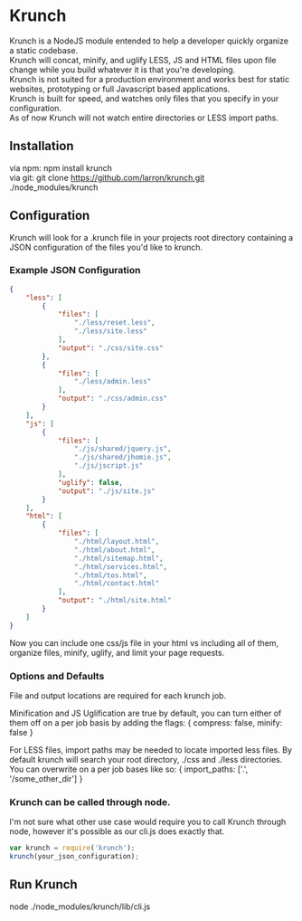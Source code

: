 Krunch
======
Krunch is a NodeJS module entended to help a developer quickly organize a static codebase.  
Krunch will concat, minify, and uglify LESS, JS and HTML files upon file change while you build whatever it is that you're developing.  
Krunch is not suited for a production environment and works best for static websites, prototyping or full Javascript based applications.  
Krunch is built for speed, and watches only files that you specify in your configuration.  
As of now Krunch will not watch entire directories or LESS import paths.  

Installation
------------
via npm: npm install krunch  
via git: git clone https://github.com/larron/krunch.git ./node_modules/krunch

Configuration
-------------
Krunch will look for a .krunch file in your projects root directory containing a JSON configuration of the files you'd like to krunch.

### Example JSON Configuration

```json
{
    "less": [
        {
            "files": [
                "./less/reset.less",
                "./less/site.less"
            ],
            "output": "./css/site.css"
        },
        {
            "files": [
                "./less/admin.less"
            ],
            "output": "./css/admin.css"
        }
    ],
    "js": [
        {
            "files": [
                "./js/shared/jquery.js",
                "./js/shared/jhomie.js",
                "./js/jscript.js"
            ],
            "uglify": false,
            "output": "./js/site.js"
        }
    ],
    "html": [
        {
            "files": [
                "./html/layout.html",
                "./html/about.html",
                "./html/sitemap.html",
                "./html/services.html",
                "./html/tos.html",
                "./html/contact.html"
            ],
            "output": "./html/site.html"
        }
    ]
}
```

Now you can include one css/js file in your html vs including all of them, organize files, minify, uglify, and limit your page requests.

### Options and Defaults
File and output locations are required for each krunch job.

Minification and JS Uglification are true by default, you can turn either of them off on a per job basis by adding the flags: { compress: false, minify: false }

For LESS files, import paths may be needed to locate imported less files. By default krunch will search your root directory, ./css and ./less directories. You can overwrite on a per job bases like so: { import_paths: ['.', '/some_other_dir'] }

### Krunch can be called through node.
I'm not sure what other use case would require you to call Krunch through node, however it's possible as our cli.js does exactly that.

```javascript
var krunch = require('krunch');
krunch(your_json_configuration);
```

Run Krunch
----------
node ./node_modules/krunch/lib/cli.js
